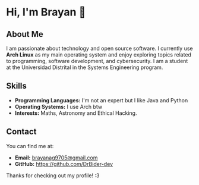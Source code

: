 # Hi, I'm Brayan 👋

## About Me

I am passionate about technology and open source software. I currently use **Arch Linux** as my main operating system and enjoy exploring topics related to programming, software development, and cybersecurity. I am a student at the Universidad Distrital in the Systems Engineering program.

## Skills

- **Programming Languages:** I'm not an expert but I like Java and Python
- **Operating Systems:** I use Arch btw
- **Interests:** Maths, Astronomy and Ethical Hacking.

## Contact

You can find me at:
- **Email:** brayanag9705@gmail.com
- **GitHub:** https://github.com/DrBider-dev

Thanks for checking out my profile! :3

